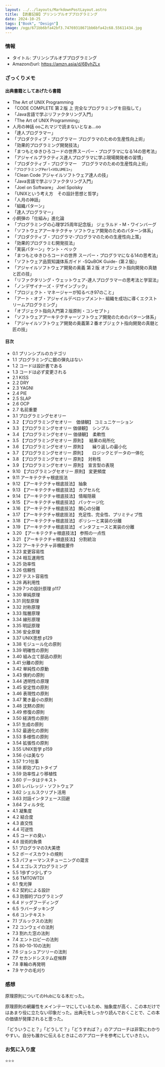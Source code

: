 ```yaml
---
layout: ../../layouts/MarkdownPostLayout.astro
title: 【読書記録】プリンシプルオブプログラミング
date: 2024-10-25
tags: ["Book", "Design"]
image: /ogp/671bb6bfa42bf3.74769318671bb6bfa42c68.55611434.jpg
---
```


### 情報
- タイトル: プリンシプルオブプログラミング
- Amazonのurl: https://amzn.asia/d/6ByhZLx

### ざっくりメモ

#### 出典書籍としてあげたら書籍
- The Art of UNIX Programming
- 「CODE COMPLETE 第２版 上 完全なプログラミングを目指して」
- 「Java言語で学ぶリファクタリング入門」
- 「The Art of UNIX Programming」
- 人月の神話 ooこれマジで読まないとなぁ...oo
- 「達人プログラマー」
- 「プロダクティブ・プログラマー プログラマのための生産性向上術」
- 「効果的プログラミング開発技法」
- 「まつもとゆきひろコードの世界スーパー・プログラマになる14の思考法」
- 「アジャイルプラクティス達人プログラマに学ぶ現場開発者の習慣」
- 「プロダクティブ・プログラマー　プログラマのための生産性向上術」
- `「プログラミングPerl<VOLUME1>」`
- 「Clean Code アジャイルソフトウェア達人の技」
- 「Java言語で学ぶリファクタリング入門」
- 「Joel on Software」 Joel Spolsky
- 「UNIXという考え方　その設計思想と哲学」
- 「人月の神話」
- 「組織パターン」
- 「達人プログラマー」
- 小飼弾の「仕組み」進化論
- 「プログラミングの心理学25周年記念版」 ジェラルド・M・ワインバーグ
- 「ソフトウェアアーキテクチャ ソフトウェア開発のためのパターン体系」
- 「プロダクティブ・プログラマ-プログラマのための生産性向上策」
- 「効果的プログラミむ開発技法」
- 「実装パターン」ケント・ベック
- 「まつもとゆきひろコードの世界 スーパー・プログラマになる14の思考法」
- 「ソフトウェア品質知識体系ガイド -SQuBOK Guide- (第２版)」
- 「アジャイルソフトウェア開発の奥義 第２版 オブジェクト指向開発の真髄と匠の技」
- 「リファクタリング・ウェットウェア-達人プログラマーの思考法と学習法」
- 「ノンデザイナーズ・デザインブック」
- 「プロジェクト・マネージャーが知るべき97のこと」
- 「アート・オブ・アジャイルデベロップメント- 組織を成功に導くエクストリームプログラミング」
- 「オブジェクト指向入門第２版原則・コンセプト」
- 「ソフトウェアアーキテクチャーソフトウェア開発のためのパターン体系」
- 「アジャイルソフトウェア開発の奥義第２番オブジェクト指向開発の真髄と匠の技」

#### 目次
- 0.1 プリンシプルのカテゴリ
- 1.1 プログラミングに銀の弾丸はない
- 1.2 コードは設計書である
- 1.3 コードは必ず変更される
- 2.1 KISS
- 2.2 DRY
- 2.3 YAGNI
- 2.4 PIE
- 2.5 SLAP
- 2.6 OCP
- 2.7 名前重要
- 3.1 プログラミングセオリー
- 3.2 【プログラミングセオリー　価値観】 コミュニケーション
- 3.3 【プログラミングセオリー 価値観】　シンプル
- 3.4 【プログラミングセオリー 価値観】　柔軟性
- 3.5 【プログラミングセオリー 原則】　 結果の局所化
- 3.6 【プログラミングセオリー 原則】　　繰り返しの最小化
- 3.7 【プログラミングセオリー 原則】　　ロジックとデータの一体化
- 3.8 【プログラミングセオリー 原則】　対称性
- 3.9 【プログラミングセオリー 原則】　宣言型の表現
- 9.10 【プログラミングセオリー 原則】 変更頻度
- 9.11 アーキテクチャ根底技法
- 9.12 【アーキテクチャ根底技法】 抽象
- 9.13 【アーキテクチャ根底技法】 カプセル化
- 9.14 【アーキテクチャ根底技法】 情報隠蔽
- 9.15 【アーキテクチャ根底技法】 パッケージ化
- 3.16 【アーキテクチャ根底技法】 関心の分離
- 3.17 【アーキテクチャ根底技法】 充足性、完全性、プリミティブ性
- 3.18 【アーキテクチャ根底技法】 ポリシーと実装の分離
- 3.19 【アーキテクチャ根底技法】 インタフェースと実装の分離
- 3.20 【アーキテクチャ根底技法】 参照の一点性
- 3.21 【アーキテクチャ根底技法】 分割統治
- 3.22 アーキテクチャ非機能要件
- 3.23 変更容易性
- 3.24 相互運用性
- 3.25 効率性
- 3.26 信頼性
- 3.27 テスト容易性
- 3.28 再利用性
- 3.29 7つの設計原理 p117
- 3.30 単純原理
- 3.31 同型原理
- 3.32 対称原理
- 3.33 階層原理
- 3.34 線形原理
- 3.35 明証原理
- 3.36 安全原理
- 3.37 UNIX思想 p129
- 3.38 モジュール化の原則
- 3.39 明確性の原則
- 3.40 組み立て部品の原則
- 3.41 分離の原則
- 3.42 単純性の原動
- 3.43 倹約の原則
- 3.44 透明性の原理
- 3.45 安定性の原則
- 3.46 表現性の原則
- 3.47 驚き最小の原則
- 3.48 沈黙の原則
- 3.49 修復の原則
- 3.50 経済性の原則
- 3.51 生成の原則
- 3.52 最適化の原則
- 3.53 多様性の原則
- 3.54 拡張性の原則
- 3.55 UNIX哲学 p159
- 3.56 小は美なり
- 3.57 1つ1仕事
- 3.58 即効プロトタイプ
- 3.59 効率性より移植性
- 3.60 データはテキスト
- 3.61 レバレッジ・ソフトウェア
- 3.62 シェルスクリプト活用
- 3.63 対話インタフェース回避
- 3.64 フィルタ化
- 4.1 凝集度
- 4.2 結合度
- 4.3 直交性
- 4.4 可逆性
- 4.5 コードの臭い
- 4.6 技術的負債
- 5.1 プログラマの3大美徳
- 5.2 ボーイスカウトの規則
- 5.3 パフォーマンスチューニングの箴言
- 5.4 エゴレスプログラミング
- 5.5 1歩ずつ少しずつ
- 5.6 TMTOWTDI
- 6.1 曳光弾
- 6.2 契約による設計
- 6.3 防御的プログラミング
- 6.4 ドッグフーディング
- 6.5 ラバーダッキング
- 6.6 コンテキスト
- 7.1 ブルックスの法則
- 7.2 コンウェイの法則
- 7.3 割れた窓の法則
- 7.4 エントロピーの法則
- 7.5 80-10-10の法則
- 7.6 ジョシュアツリーの法則
- 7.7 セカンドシステム症候群
- 7.8 車輪の再発明
- 7.9 ヤクの毛刈り

### 感想
原理原則についてのHubになる本だった。

原理原則の網羅性をメインテーマにしているため、抽象度が高く、この本だけではあまり役に立たない印象だった。出典元をしっかり読んでおくことで、この本の価値が発揮されると思った。

「どういうこと？」「どうして？」「どうすれば？」のアプローチは非常にわかりやすい。自分も誰かに伝えるときはこのアプローチを参考にしていきたい。

### お気に入り度
⭐️⭐️⭐️